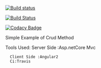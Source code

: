 [![Build status](https://ci.appveyor.com/api/projects/status/iy4sbj9oysiwbm5d?svg=true)](https://ci.appveyor.com/project/spartha1995/crud-operation-angular-2)

[![Build Status](https://travis-ci.org/spartha1995/Crud-Operation-Angular-2-.png)](https://travis-ci.org/profile/spartha1995)

[![Codacy Badge](https://api.codacy.com/project/badge/Grade/d34e19446cd04f60836276b64ed38d61)](https://www.codacy.com/app/sarathi1995/Crud-Operation-Angular-2-?utm_source=github.com&utm_medium=referral&utm_content=spartha1995/Crud-Operation-Angular-2-&utm_campaign=badger)

Simple Example of Crud Method

Tools Used: 
      Server Side :Asp.netCore Mvc
      
      Client Side :Angular2
      Ci:Travis
